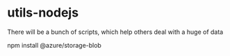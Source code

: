 # utils-nodejs
There will be a bunch of scripts, which help others deal with a huge of data


npm install @azure/storage-blob
